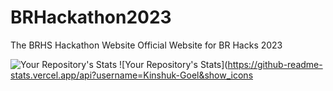 # BRHackathon2023
The BRHS Hackathon Website
Official Website for BR Hacks 2023

![Your Repository's Stats](https://github-readme-stats.vercel.app/api?username=ethanw2457&show_icons=true)
![Your Repository's Stats](https://github-readme-stats.vercel.app/api?username=Kinshuk-Goel&show_icons
